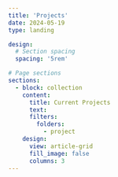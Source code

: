 ```yaml
---
title: 'Projects'
date: 2024-05-19
type: landing

design:
  # Section spacing
  spacing: '5rem'

# Page sections
sections:
  - block: collection
    content:
      title: Current Projects
      text: 
      filters:
        folders:
          - project
    design:
      view: article-grid
      fill_image: false
      columns: 3
---
```

